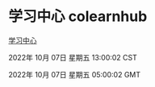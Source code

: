 # 学习中心 colearnhub
[学习中心](http://27.19.33.125:56308/colearnhub/)

2022年 10月 07日 星期五 13:00:02 CST

2022年 10月 07日 星期五 05:00:02 GMT
